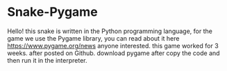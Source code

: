 # Snake-Pygame

Hello! this snake is written in the Python programming language, for the game we use the Pygame library, you can read about it here https://www.pygame.org/news anyone interested. this game worked for 3 weeks. after posted on Github. download pygame after copy the code and then run it in the interpreter.
